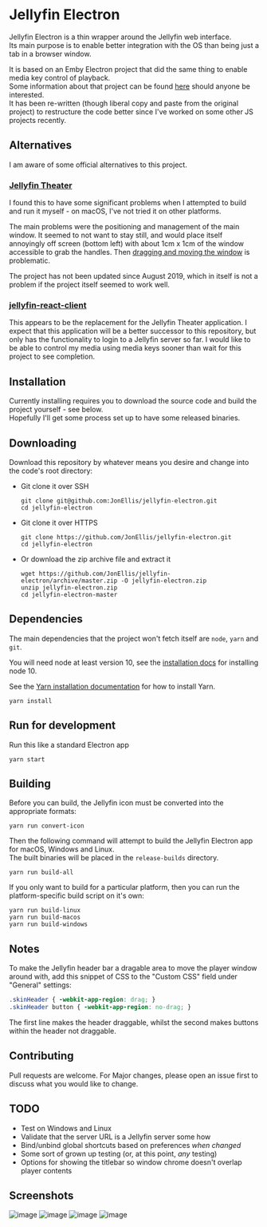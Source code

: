 # Jellyfin Electron

Jellyfin Electron is a thin wrapper around the Jellyfin web interface.  
Its main purpose is to enable better integration with the OS than being just a tab in a browser window.

It is based on an Emby Electron project that did the same thing to enable media key control of playback.  
Some information about that project can be found [here](https://www.jon-ellis.co.uk/blog/emby-electron) should anyone be
interested.  
It has been re-written (though liberal copy and paste from the original project) to restructure the code better since
I've worked on some other JS projects recently.

## Alternatives

I am aware of some official alternatives to this project.

### [Jellyfin Theater](https://github.com/jellyfin/jellyfin-theater-electron)  

I found this to have some significant problems when I attempted to build and run it myself - on macOS, I've not tried it
on other platforms.

The main problems were the positioning and management of the main window.
It seemed to not want to stay still, and would place itself annoyingly off screen (bottom left) with about 1cm x 1cm of
the window accessible to grab the handles.
Then [dragging and moving the window](https://github.com/jellyfin/jellyfin-theater-electron/issues/28) is problematic.

The project has not been updated since August 2019, which in itself is not a problem if the project itself seemed to
work well.

### [jellyfin-react-client](https://github.com/jellyfin/jellyfin-react-client)

This appears to be the replacement for the Jellyfin Theater application.
I expect that this application will be a better successor to this repository, but only has the functionality to login to
a Jellyfin server so far.
I would like to be able to control my media using media keys sooner than wait for this project to see completion.

## Installation

Currently installing requires you to download the source code and build the project yourself - see below.  
Hopefully I'll get some process set up to have some released binaries.

## Downloading

Download this repository by whatever means you desire and change into the code's root directory:

- Git clone it over SSH
  ``` shell
  git clone git@github.com:JonEllis/jellyfin-electron.git
  cd jellyfin-electron
  ```

- Git clone it over HTTPS
  ``` shell
  git clone https://github.com/JonEllis/jellyfin-electron.git
  cd jellyfin-electron
  ```

- Or download the zip archive file and extract it
  ``` shell
  wget https://github.com/JonEllis/jellyfin-electron/archive/master.zip -O jellyfin-electron.zip
  unzip jellyfin-electron.zip
  cd jellyfin-electron-master
  ```

## Dependencies

The main dependencies that the project won't fetch itself are `node`, `yarn` and `git`.

You will need node at least version 10, see the
[installation docs](https://github.com/nodesource/distributions/blob/master/README.md) for installing node 10.

See the [Yarn installation documentation](https://classic.yarnpkg.com/en/docs/install) for how to install Yarn.

``` shell
yarn install
```

## Run for development

Run this like a standard Electron app

``` shell
yarn start
```

## Building

Before you can build, the Jellyfin icon must be converted into the appropriate formats:

``` shell
yarn run convert-icon
```

Then the following command will attempt to build the Jellyfin Electron app for macOS, Windows and Linux.  
The built binaries will be placed in the `release-builds` directory.

``` shell
yarn run build-all
```

If you only want to build for a particular platform, then you can run the platform-specific build script on it's own:

``` shell
yarn run build-linux
yarn run build-macos
yarn run build-windows
```

## Notes

To make the Jellyfin header bar a dragable area to move the player window around with, add this snippet of CSS to the
"Custom CSS" field under "General" settings:

``` css
.skinHeader { -webkit-app-region: drag; }
.skinHeader button { -webkit-app-region: no-drag; }
```

The first line makes the header draggable, whilst the second makes buttons within the header not draggable.

## Contributing

Pull requests are welcome. For Major changes, please open an issue first to discuss what you would like to change.

## TODO

- Test on Windows and Linux
- Validate that the server URL is a Jellyfin server some how
- Bind/unbind global shortcuts based on preferences _when changed_
- Some sort of grown up testing (or, at this point, _any_ testing)
- Options for showing the titlebar so window chrome doesn't overlap player contents

## Screenshots

![image](screenshots/server.png)
![image](screenshots/player-login.png)
![image](screenshots/preferences.png)
![image](screenshots/about.png)
